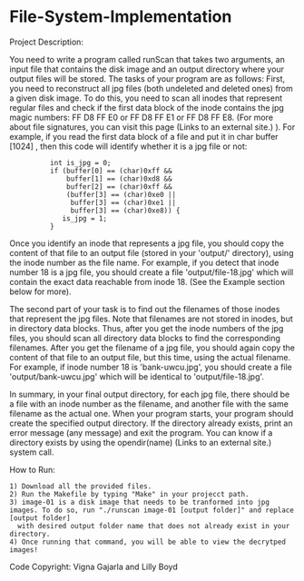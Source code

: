 # File-System-Implementation

Project Description:

  You need to write a program called runScan that takes two arguments, an input file that contains the disk image and an output directory where your 
  output files will be stored. The tasks of your program are as follows:
  First, you need to reconstruct all jpg files (both undeleted and deleted ones) from a given disk image. To do this, you need to scan all inodes that 
  represent regular files and check if the first data block of the inode contains the jpg magic numbers: FF D8 FF E0 or FF D8 FF E1 or FF D8 FF E8. 
  (For more about file signatures, you can visit this page (Links to an external site.) ). For example, if you read the first data block of a file and 
  put it in char buffer [1024] , then this code will identify whether it is a jpg file or not:

              int is_jpg = 0;
              if (buffer[0] == (char)0xff &&
                  buffer[1] == (char)0xd8 &&
                  buffer[2] == (char)0xff &&
                  (buffer[3] == (char)0xe0 ||
                   buffer[3] == (char)0xe1 ||
                   buffer[3] == (char)0xe8)) {
                 is_jpg = 1;
              }
  Once you identify an inode that represents a jpg file, you should copy the content of that file to an output file (stored in your 'output/' directory), 
  using the inode number as the file name. For example, if you detect that inode number 18 is a jpg file, you should create a file 'output/file-18.jpg' 
  which will contain the exact data reachable from inode 18. (See the Example section below for more).
 
  The second part of your task is to find out the filenames of those inodes that represent the jpg files. Note that filenames are not stored in inodes, 
  but in directory data blocks. Thus, after you get the inode numbers of the jpg files, you should scan all directory data blocks to find the corresponding 
  filenames. After you get the filename of a jpg file, you should again copy the content of that file to an output file, but this time, using the actual 
  filename. For example, if inode number 18 is 'bank-uwcu.jpg', you should create a file 'output/bank-uwcu.jpg' which will be identical to 
  'output/file-18.jpg'.
  
  In summary, in your final output directory, for each jpg file, there should be a file with an inode number as the filename, and another file with the
  same filename as the actual one. When your program starts, your program should create the specified output directory. If the directory already exists, 
  print an error message (any message) and exit the program. You can know if a directory exists by using the opendir(name) (Links to an external site.) 
  system call.
  
  How to Run:
  
    1) Download all the provided files.
    2) Run the Makefile by typing "Make" in your projecct path.
    3) image-01 is a disk image that needs to be tranformed into jpg images. To do so, run "./runscan image-01 [output folder]" and replace [output folder]
      with desired output folder name that does not already exist in your directory.
    4) Once running that command, you will be able to view the decrytped images!
    
 Code Copyright: Vigna Gajarla and Lilly Boyd
